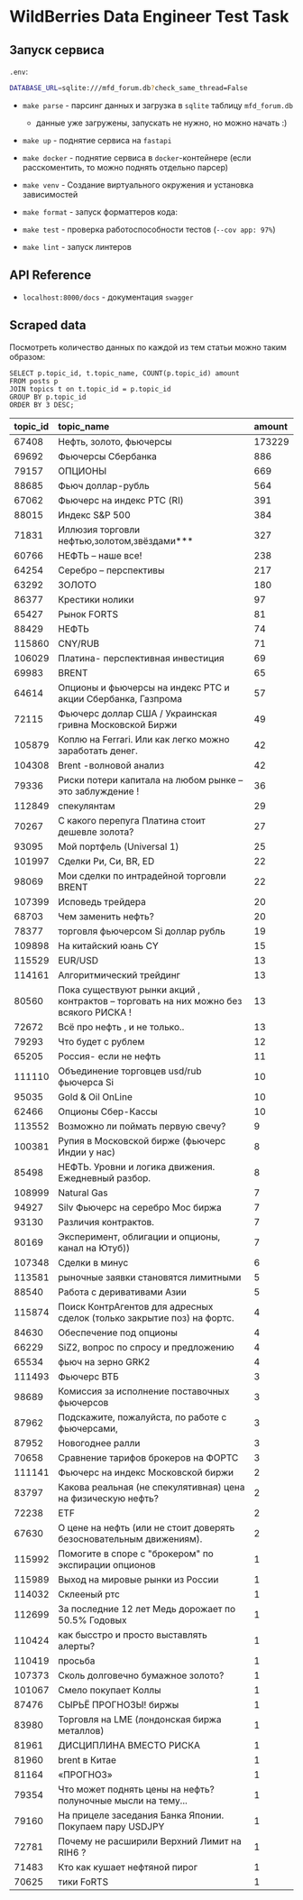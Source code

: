 # WildBerries Data Engineer Test Task

## Запуск сервиса

`.env`:

```bash
DATABASE_URL=sqlite:///mfd_forum.db?check_same_thread=False
```

- `make parse` - парсинг данных и загрузка в `sqlite` таблицу `mfd_forum.db`
  - данные уже загружены, запускать не нужно, но можно начать :)
- `make up` - поднятие сервиса на `fastapi`
- `make docker` - поднятие сервиса в `docker`-контейнере (если расскоментить, то можно поднять отдельно парсер)
- `make venv` - Создание виртуального окружения и установка зависимостей
- `make format` - запуск форматтеров кода:

- `make test` - проверка работоспособности тестов (`--cov app: 97%`)
- `make lint` - запуск линтеров

## API Reference

- `localhost:8000/docs` - документация `swagger`

## Scraped data

Посмотреть количество данных по каждой из тем статьи можно таким образом:

```sqlite
SELECT p.topic_id, t.topic_name, COUNT(p.topic_id) amount
FROM posts p
JOIN topics t on t.topic_id = p.topic_id
GROUP BY p.topic_id
ORDER BY 3 DESC;
```

| topic\_id | topic\_name | amount |
| :--- | :--- | :--- |
| 67408 | Нефть, золото, фьючерсы | 173229 |
| 69692 | Фьючерсы Сбербанка | 886 |
| 79157 | ОПЦИОНЫ | 669 |
| 88685 | Фьюч доллар-рубль | 564 |
| 67062 | Фьючерс на индекс РТС \(RI\) | 391 |
| 88015 | Индекс S&P 500 | 384 |
| 71831 | Иллюзия торговли нефтью,золотом,звёздами\*\*\* | 327 |
| 60766 | НЕФТЬ – наше все! | 238 |
| 64254 | Серебро – перспективы | 217 |
| 63292 | ЗОЛОТО | 180 |
| 86377 | Крестики нолики | 97 |
| 65427 | Рынок FORTS | 81 |
| 88429 | НЕФТЬ | 74 |
| 115860 | CNY/RUB | 71 |
| 106029 | Платина- перспективная инвестиция | 69 |
| 69983 | BRENT | 65 |
| 64614 | Опционы и фьючерсы на индекс РТС и акции Сбербанка, Газпрома | 57 |
| 72115 | Фьючерс  доллар США / Украинская гривна Московской Биржи | 49 |
| 105879 | Коплю на  Ferrari. Или как легко можно заработать денег. | 42 |
| 104308 | Brent -волновой анализ | 42 |
| 79336 | Риски потери капитала на любом рынке – это заблуждение ! | 36 |
| 112849 | спекулянтам | 29 |
| 70267 | С какого перепуга Платина стоит дешевле золота? | 27 |
| 93095 | Мой портфель \(Universal 1\) | 25 |
| 101997 | Сделки Ри, Си, BR, ED | 22 |
| 98069 | Мои сделки по интрадейной торговли BRENT | 22 |
| 107399 | Исповедь трейдера | 20 |
| 68703 | Чем заменить нефть? | 20 |
| 78377 | торговля фьючерсом Si доллар рубль | 19 |
| 109898 | На китайский юань CY | 15 |
| 115529 | EUR/USD | 13 |
| 114161 | Алгоритмический трейдинг | 13 |
| 80560 | Пока существуют  рынки  акций , контрактов  – торговать на них можно без всякого РИСКА ! | 13 |
| 72672 | Всё про нефть , и не только.. | 13 |
| 79293 | Что будет с рублем | 12 |
| 65205 | Россия- если не нефть | 11 |
| 111110 | Объединение торговцев usd/rub фьючерса Si | 10 |
| 95035 | Gold & Oil OnLine | 10 |
| 62466 | Опционы Сбер-Кассы | 10 |
| 113552 | Возможно ли поймать первую свечу? | 9 |
| 100381 | Рупия в Московской бирже \(фьючерс Индии у нас\) | 8 |
| 85498 | НЕФТЬ. Уровни и логика движения. Ежедневный разбор. | 8 |
| 108999 | Natural Gas | 7 |
| 94927 | Silv Фьючерс на серебро Мос биржа | 7 |
| 93130 | Различия контрактов. | 7 |
| 80169 | Эксперимент, облигации и опционы, канал на Ютуб\)\) | 7 |
| 107348 | Сделки в минус | 6 |
| 113581 | рыночные заявки становятся лимитными | 5 |
| 88540 | Работа с деривативами Азии | 5 |
| 115874 | Поиск КонтрАгентов для адресных сделок \(только закрытие поз\) на фортс. | 4 |
| 84630 | Обеспечение под опционы | 4 |
| 66229 | SiZ2, вопрос по спросу и предложению | 4 |
| 65534 | фьюч на зерно GRK2 | 4 |
| 111493 | Фьючерс ВТБ | 3 |
| 98689 | Комиссия за исполнение поставочных фьючерсов | 3 |
| 87962 | Подскажите, пожалуйста, по работе с фьючерсами, | 3 |
| 87952 | Новогоднее ралли | 3 |
| 70658 | Сравнение тарифов брокеров на ФОРТС | 3 |
| 111141 | Фьючерс на индекс Московской биржи | 2 |
| 83797 | Какова реальная \(не спекулятивная\) цена на физическую нефть? | 2 |
| 72238 | ETF | 2 |
| 67630 | О цене на нефть \(или не стоит доверять безосновательным движениям\). | 2 |
| 115992 | Помогите в споре с "брокером" по экспирации опционов | 1 |
| 115989 | Выход на мировые рынки из России | 1 |
| 114032 | Склееный ртс | 1 |
| 112699 | За последние 12 лет Медь дорожает по 50.5% Годовых | 1 |
| 110424 | как бысстро и просто выставлять алерты? | 1 |
| 110419 | просьба | 1 |
| 107373 | Сколь долговечно бумажное золото? | 1 |
| 101067 | Смело покупает Коллы | 1 |
| 87476 | СЫРЬЁ ПРОГНОЗЫ! биржы | 1 |
| 83980 | Торговля на LME \(лондонская биржа металлов\) | 1 |
| 81961 | ДИСЦИПЛИНА ВМЕСТО РИСКА | 1 |
| 81960 | brent в Китае | 1 |
| 81164 | «ПРОГНОЗ» | 1 |
| 79354 | Что может поднять цены на нефть? полуночные мысли на тему... | 1 |
| 79160 | На прицеле заседания Банка Японии. Покупаем пару USDJPY | 1 |
| 72781 | Почему не расширили Верхний Лимит на RIH6 ? | 1 |
| 71483 | Кто как кушает нефтяной пирог | 1 |
| 70625 | тики FoRTS | 1 |
